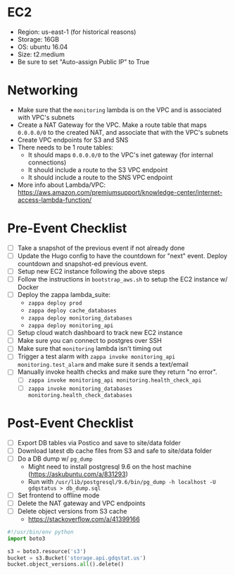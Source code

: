 # EC2

- Region: us-east-1 (for historical reasons)
- Storage: 16GB
- OS: ubuntu 16.04
- Size: t2.medium
- Be sure to set "Auto-assign Public IP" to True

# Networking

- Make sure that the `monitoring` lambda is on the VPC and is associated with
  VPC's subnets
- Create a NAT Gateway for the VPC. Make a route table that maps `0.0.0.0/0` to
  the created NAT, and associate that with the VPC's subnets
- Create VPC endpoints for S3 and SNS
- There needs to be 1 route tables:
  - It should maps `0.0.0.0/0` to the VPC's inet gateway (for internal
    connections)
  - It should include a route to the S3 VPC endpoint
  - It should include a route to the SNS VPC endpoint
- More info about Lambda/VPC:
  https://aws.amazon.com/premiumsupport/knowledge-center/internet-access-lambda-function/

# Pre-Event Checklist

- [ ] Take a snapshot of the previous event if not already done
- [ ] Update the Hugo config to have the countdown for "next" event. Deploy
      countdown and snapshot-ed previous event.
- [ ] Setup new EC2 instance following the above steps
- [ ] Follow the instructions in `bootstrap_aws.sh` to setup the EC2 instance w/
      Docker
- [ ] Deploy the zappa lambda_suite:
  - `zappa deploy prod`
  - `zappa deploy cache_databases`
  - `zappa deploy monitoring_databases`
  - `zappa deploy monitoring_api`
- [ ] Setup cloud watch dashboard to track new EC2 instance
- [ ] Make sure you can connect to postgres over SSH
- [ ] Make sure that `monitoring` lambda isn't timing out
- [ ] Trigger a test alarm with
      `zappa invoke monitoring_api monitoring.test_alarm` and make sure it sends
      a text/email
- [ ] Manually invoke health checks and make sure they return "no error".
  - [ ] `zappa invoke monitoring_api monitoring.health_check_api`
  - [ ] `zappa invoke monitoring_databases monitoring.health_check_databases`

# Post-Event Checklist

- [ ] Export DB tables via Postico and save to site/data folder
- [ ] Download latest db cache files from S3 and safe to site/data folder
- [ ] Do a DB dump w/ `pg_dump`
  - Might need to install postgresql 9.6 on the host machine
    (https://askubuntu.com/a/831293)
  - Run with
    `/usr/lib/postgresql/9.6/bin/pg_dump -h localhost -U gdqstatus > db_dump.sql`
- [ ] Set frontend to offline mode
- [ ] Delete the NAT gateway and VPC endpoints
- [ ] Delete object versions from S3 cache
  - https://stackoverflow.com/a/41399166

```python
#!/usr/bin/env python
import boto3

s3 = boto3.resource('s3')
bucket = s3.Bucket('storage.api.gdqstat.us')
bucket.object_versions.all().delete()
```
